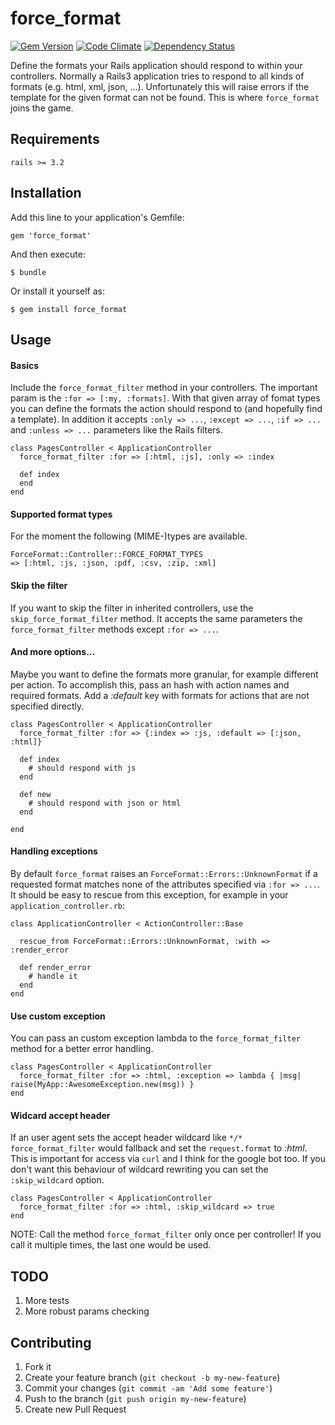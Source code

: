 # force_format

[![Gem Version](https://badge.fury.io/rb/force_format.png)](http://badge.fury.io/rb/force_format)
[![Code Climate](https://codeclimate.com/github/marcusg/force_format.png)](https://codeclimate.com/github/marcusg/force_format)
[![Dependency Status](https://gemnasium.com/marcusg/force_format.png)](https://gemnasium.com/marcusg/force_format)

Define the formats your Rails application should respond to within your controllers.
Normally a Rails3 application tries to respond to all kinds of formats (e.g. html, xml, json, ...).
Unfortunately this will raise errors if the template for the given format can not be found.
This is where ```force_format``` joins the game.


## Requirements

```rails >= 3.2```

## Installation

Add this line to your application's Gemfile:

    gem 'force_format'

And then execute:

    $ bundle

Or install it yourself as:

    $ gem install force_format

## Usage

#### Basics

Include the ```force_format_filter``` method in your controllers.
The important param is the ```:for => [:my, :formats]```.
With that given array of fomat types you can define the formats the
action should respond to (and hopefully find a template).
In addition it accepts ```:only => ...```, ```:except => ...```, ```:if => ...```
and ```:unless => ...``` parameters like the Rails filters.



    class PagesController < ApplicationController
      force_format_filter :for => [:html, :js], :only => :index

      def index
      end
    end


#### Supported format types
For the moment the following (MIME-)types are available.

    ForceFormat::Controller::FORCE_FORMAT_TYPES
    => [:html, :js, :json, :pdf, :csv, :zip, :xml]


#### Skip the filter

If you want to skip the filter in inherited controllers, use the ```skip_force_format_filter``` method.
It accepts the same parameters the ```force_format_filter``` methods except ```:for => ...```.

#### And more options...

Maybe you want to define the formats more granular, for example different per action.
To accomplish this, pass an hash with action names and required formats. Add a *:default* key with formats
for actions that are not specified directly.


    class PagesController < ApplicationController
      force_format_filter :for => {:index => :js, :default => [:json, :html]}

      def index
        # should respond with js
      end

      def new
        # should respond with json or html
      end

    end


#### Handling exceptions

By default ```force_format``` raises an ```ForceFormat::Errors::UnknownFormat```
if a requested format matches none of the attributes specified via ```:for => ...```.
It should be easy to rescue from this exception, for example in your ```application_controller.rb```:


    class ApplicationController < ActionController::Base

      rescue_from ForceFormat::Errors::UnknownFormat, :with => :render_error

      def render_error
        # handle it
      end
    end

#### Use custom exception

You can pass an custom exception lambda to the ```force_format_filter``` method for a better error handling.

    class PagesController < ApplicationController
      force_format_filter :for => :html, :exception => lambda { |msg| raise(MyApp::AwesomeException.new(msg)) }
    end


#### Widcard accept header

If an user agent sets the accept header wildcard like ```*/*``` ```force_format_filter``` would fallback
and set the ```request.format``` to *:html*. This is important for access via ```curl``` and I think for the
google bot too. If you don't want this behaviour of wildcard rewriting you can set the ```:skip_wildcard``` option.

    class PagesController < ApplicationController
      force_format_filter :for => :html, :skip_wildcard => true
    end

NOTE: Call the method ```force_format_filter``` only once per controller!
If you call it multiple times, the last one would be used.

## TODO
1. More tests
2. More robust params checking


## Contributing

1. Fork it
2. Create your feature branch (`git checkout -b my-new-feature`)
3. Commit your changes (`git commit -am 'Add some feature'`)
4. Push to the branch (`git push origin my-new-feature`)
5. Create new Pull Request
